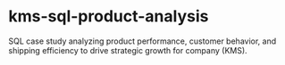 # kms-sql-product-analysis
SQL case study analyzing product performance, customer behavior, and shipping efficiency to drive strategic growth for  company (KMS).
